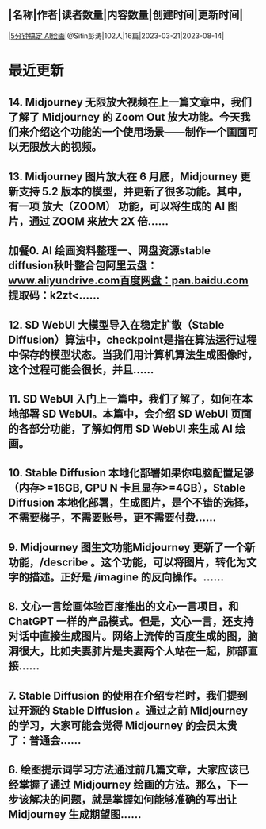 |名称|作者|读者数量|内容数量|创建时间|更新时间|
---
|[5分钟搞定 AI绘画](https://xiaobot.net/p/artai?refer=0b133df9-27dc-423b-8101-639049001c13)|@Sitin彭涛|102人|16篇|2023-03-21|2023-08-14|

# 最近更新
## 14. Midjourney 无限放大视频在上一篇文章中，我们了解了 Midjourney 的 Zoom Out 放大功能。今天我们来介绍这个功能的一个使用场景——制作一个画面可以无限放大的视频。
## 13. Midjourney 图片放大在 6 月底，Midjourney 更新支持 5.2 版本的模型，并更新了很多功能。其中，有一项 放大（ZOOM） 功能，可以将生成的 AI 图片，通过 ZOOM 来放大 2X 倍......
## 加餐0. AI 绘画资料整理一、网盘资源stable diffusion秋叶整合包阿里云盘：www.aliyundrive.com百度网盘：pan.baidu.com 提取码：k2zt<......
## 12. SD WebUI 大模型导入在稳定扩散（Stable Diffusion）算法中，checkpoint是指在算法运行过程中保存的模型状态。当我们用计算机算法生成图像时，这个过程可能会很长，并且......
## 11. SD WebUI 入门上一篇中，我们了解了，如何在本地部署 SD WebUI。本篇中，会介绍 SD WebUI 页面的各部分功能，了解如何用 SD WebUI 来生成 AI 绘画。
## 10. Stable Diffusion 本地化部署如果你电脑配置足够（内存>=16GB, GPU N 卡且显存>=4GB），Stable Diffusion 本地化部署，生成图片，是个不错的选择，不需要梯子，不需要账号，更不需要付费......
## 9. Midjourney 图生文功能Midjourney 更新了一个新功能，/describe 。这个功能，可以将图片，转化为文字的描述。正好是 /imagine 的反向操作。......
## 8. 文心一言绘画体验百度推出的文心一言项目，和 ChatGPT 一样的产品模式。但是，文心一言，还支持对话中直接生成图片。网络上流传的百度生成的图，脑洞很大，比如夫妻肺片是夫妻两个人站在一起，肺部直接......
## 7. Stable Diffusion 的使用在介绍专栏时，我们提到过开源的 Stable Diffusion 。通过之前 Midjourney 的学习，大家可能会觉得 Midjourney 的会员太贵了：普通会......
## 6. 绘图提示词学习方法通过前几篇文章，大家应该已经掌握了通过 Midjourney 绘画的方法。那么，下一步该解决的问题，就是掌握如何能够准确的写出让 Midjourney 生成期望图......

